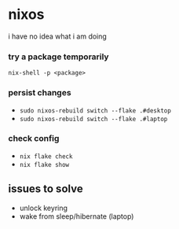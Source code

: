 # nixos
i have no idea what i am doing

### try a package temporarily
`nix-shell -p <package>`

### persist changes
- `sudo nixos-rebuild switch --flake .#desktop`
- `sudo nixos-rebuild switch --flake .#laptop`

### check config
- `nix flake check`
- `nix flake show`

## issues to solve
- unlock keyring
- wake from sleep/hibernate (laptop)